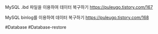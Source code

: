 MySQL .ibd 파일을 이용하여 데이터 복구하기
https://puleugo.tistory.com/167

MySQL binlog를 이용하여 데이터 복구하기
https://puleugo.tistory.com/168

#Database 
#Database-restore
